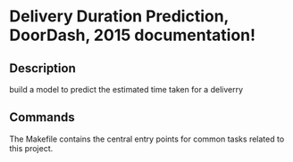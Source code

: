 # Delivery Duration Prediction, DoorDash, 2015 documentation!

## Description

build a model to predict the estimated time taken for a deliverry

## Commands

The Makefile contains the central entry points for common tasks related to this project.

